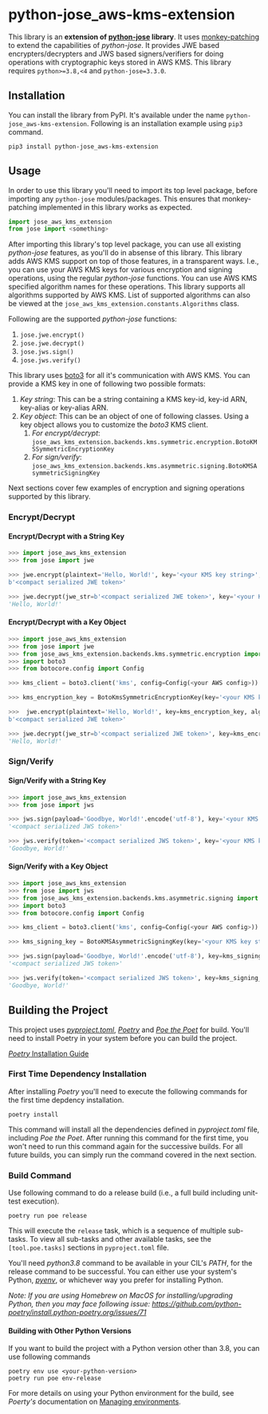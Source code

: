 # python-jose_aws-kms-extension

This library is an **extension of [python-jose](https://pypi.org/project/python-jose/) library**.
It uses [monkey-patching](https://en.wikipedia.org/wiki/Monkey_patch) to extend the capabilities of *python-jose*.
It provides JWE based encrypters/decrypters and JWS based signers/verifiers for doing operations with cryptographic
keys stored in AWS KMS. This library requires `python>=3.8,<4` and `python-jose=3.3.0`.

## Installation
[//]: # (TODO: Add link to the PyPI package, once it's released.)
You can install the library from PyPI. It's available under the name `python-jose_aws-kms-extension`.
Following is an installation example using `pip3` command.

```commandline
pip3 install python-jose_aws-kms-extension
```

## Usage
In order to use this library you'll need to import its top level package,
before importing any `python-jose` modules/packages. This ensures that monkey-patching implemented in this library
works as expected. 

```python
import jose_aws_kms_extension
from jose import <something>
```

After importing this library's top level package, you can use all existing *python-jose* features,
as you'll do in absense of this library. This library adds AWS KMS support on top of those features, in a
transparent ways. I.e., you can use your AWS KMS keys for various encryption and signing operations,
using the regular *python-jose* functions.
You can use AWS KMS specified algorithm names for these operations.
This library supports all algorithms supported by AWS KMS.
List of supported algorithms can also be viewed at the `jose_aws_kms_extension.constants.Algorithms` class.

Following are the supported *python-jose* functions:
1. `jose.jwe.encrypt()`
1. `jose.jwe.decrypt()`
1. `jose.jws.sign()`
1. `jose.jws.verify()`

This library uses [boto3](https://boto3.amazonaws.com/v1/documentation/api/latest/index.html)
for all it's communication with AWS KMS.
You can provide a KMS key in one of following two possible formats:
1. *Key string*: This can be a string containing a KMS key-id, key-id ARN, key-alias or key-alias ARN.
1. *Key object*: This can be an object of one of following classes.
   Using a key object allows you to customize the *boto3* KMS client.
    1. *For encrypt/decrypt*: `jose_aws_kms_extension.backends.kms.symmetric.encryption.BotoKMSSymmetricEncryptionKey`
    1. *For sign/verify*: `jose_aws_kms_extension.backends.kms.asymmetric.signing.BotoKMSAsymmetricSigningKey`

Next sections cover few examples of encryption and signing operations supported by this library.

### Encrypt/Decrypt
#### Encrypt/Decrypt with a String Key
```python
>>> import jose_aws_kms_extension
>>> from jose import jwe

>>> jwe.encrypt(plaintext='Hello, World!', key='<your KMS key string>', algorithm='SYMMETRIC_DEFAULT', encryption='A128GCM', kid='<your KMS key string>')
b'<compact serialized JWE token>'

>>> jwe.decrypt(jwe_str=b'<compact serialized JWE token>', key='<your KMS key string>').decode('utf-8')
'Hello, World!'
```

#### Encrypt/Decrypt with a Key Object
```python
>>> import jose_aws_kms_extension
>>> from jose import jwe
>>> from jose_aws_kms_extension.backends.kms.symmetric.encryption import BotoKMSSymmetricEncryptionKey
>>> import boto3
>>> from botocore.config import Config

>>> kms_client = boto3.client('kms', config=Config(<your AWS config>))

>>> kms_encryption_key = BotoKmsSymmetricEncryptionKey(key='<your KMS key string>', algorithm='SYMMETRIC_DEFAULT', kms_client=kms_client)

>>>  jwe.encrypt(plaintext='Hello, World!', key=kms_encryption_key, algorithm='SYMMETRIC_DEFAULT', encryption='A128GCM', kid='<your KMS key string>')
b'<compact serialized JWE token>'

>>> jwe.decrypt(jwe_str=b'<compact serialized JWE token>', key=kms_encryption_key).decode('utf-8')
'Hello, World!'
```

### Sign/Verify
#### Sign/Verify with a String Key
```python
>>> import jose_aws_kms_extension
>>> from jose import jws

>>> jws.sign(payload='Goodbye, World!'.encode('utf-8'), key='<your KMS key string>', headers={'kid': '<your KMS key string>', <other headers>},  algorithm='RSASSA_PSS_SHA_512')
'<compact serialized JWS token>'

>>> jws.verify(token='<compact serialized JWS token>', key='<your KMS key string>',  algorithms='RSASSA_PSS_SHA_512').decode('utf-8')
'Goodbye, World!'
```

#### Sign/Verify with a Key Object
```python
>>> import jose_aws_kms_extension
>>> from jose import jws
>>> from jose_aws_kms_extension.backends.kms.asymmetric.signing import BotoKMSAsymmetricSigningKey
>>> import boto3
>>> from botocore.config import Config

>>> kms_client = boto3.client('kms', config=Config(<your AWS config>))

>>> kms_signing_key = BotoKMSAsymmetricSigningKey(key='<your KMS key string>', algorithm='RSASSA_PSS_SHA_512', kms_client=kms_client)

>>> jws.sign(payload='Goodbye, World!'.encode('utf-8'), key=kms_signing_key, headers={'kid': '<your KMS key string>', <other headers>},  algorithm='RSASSA_PSS_SHA_512')
'<compact serialized JWS token>'

>>> jws.verify(token='<compact serialized JWS token>', key=kms_signing_key,  algorithms='RSASSA_PSS_SHA_512').decode('utf-8')
'Goodbye, World!'
```

## Building the Project
This project uses *[pyproject.toml](https://pip.pypa.io/en/stable/reference/build-system/pyproject-toml/)*, 
*[Poetry](https://python-poetry.org/)* and *[Poe the Poet](https://poethepoet.natn.io/)* for build. 
You'll need to install Poetry in your system before you can build the project.   

[*Poetry* Installation Guide](https://python-poetry.org/docs/#installing-with-the-official-installer) 

### First Time Dependency Installation 
After installing *Poetry* you'll need to execute the following commands for the first time depdency installation.
```commandline
poetry install
```
This command will install all the dependencies defined in *pyproject.toml* file, including *Poe the Poet*. 
After running this command for the first time, you won't need to run this command again for the successive builds.
For all future builds, you can simply run the command covered in the next section.

### Build Command
Use following command to do a release build (i.e., a full build including unit-test execution).
```commandline
poetry run poe release
```
This will execute the `release` task, which is a sequence of multiple sub-tasks. To view all sub-tasks and other 
available tasks, see the `[tool.poe.tasks]` sections in `pyproject.toml` file.

You'll need *python3.8* command to be available in your CIL's *PATH*, for the release command to be successful. 
You can either use your system's Python, *[pyenv](https://github.com/pyenv/pyenv)*, 
or whichever way you prefer for installing Python.

*Note: If you are using Homebrew on MacOS for installing/upgrading Python, then you may face following issue: 
https://github.com/python-poetry/install.python-poetry.org/issues/71*

#### Building with Other Python Versions
If you want to build the project with a Python version other than 3.8, you can use following commands
```commandline
poetry env use <your-python-version>
poetry run poe env-release
```
For more details on using your Python environment for the build, 
see *Poerty's* documentation on [Managing environments](https://python-poetry.org/docs/managing-environments/).
